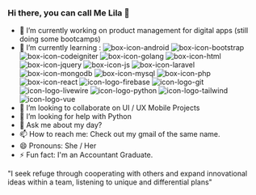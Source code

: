 ### Hi there, you can call Me Lila 👋

- 🔭 I’m currently working on product management for digital apps (still doing some bootcamps)
- 🌱 I’m currently learning :
![box-icon-android](https://user-images.githubusercontent.com/64634447/156865508-1b2a143c-3feb-4cce-a84a-1f3e6ad2b389.jpg)
![box-icon-bootstrap](https://user-images.githubusercontent.com/64634447/156865509-3c99beac-c002-4a90-953d-a840ee560c61.jpg)
![box-icon-codeigniter](https://user-images.githubusercontent.com/64634447/156865510-28b70823-6c8b-40fc-96ee-eb37f0815fac.jpg)
![box-icon-golang](https://user-images.githubusercontent.com/64634447/156865511-d70b819d-1d49-485e-aabc-44b5a2b8d4c2.jpg)
![box-icon-html](https://user-images.githubusercontent.com/64634447/156865512-2906da6f-93c4-4867-b44b-2047fbdaf623.jpg)
![box-icon-jquery](https://user-images.githubusercontent.com/64634447/156865513-ce4d5a73-1a6f-4d3b-b420-940b03d0cc35.jpg)
![box-icon-js](https://user-images.githubusercontent.com/64634447/156865515-4ce1d3be-a270-4e75-978f-db7c8a1fc5c9.jpg)
![box-icon-laravel](https://user-images.githubusercontent.com/64634447/156865517-49ea77f6-8f35-4b03-a8b3-9035abc1bc2e.jpg)
![box-icon-mongodb](https://user-images.githubusercontent.com/64634447/156865518-83b92e9a-255f-4327-8005-d5ed2449cb29.jpg)
![box-icon-mysql](https://user-images.githubusercontent.com/64634447/156865519-863e1009-9695-4f06-b636-13cec774076b.jpg)
![box-icon-php](https://user-images.githubusercontent.com/64634447/156865520-44f36724-d18f-49ff-b479-63c2c83ab606.jpg)
![box-icon-react](https://user-images.githubusercontent.com/64634447/156865521-899dbc67-685b-4052-a6d5-a00412341e6f.jpg)
![icon-logo-firebase](https://user-images.githubusercontent.com/64634447/156865523-e88f7730-8ee8-4dea-9774-c0079f6b639e.jpg)
![icon-logo-git](https://user-images.githubusercontent.com/64634447/156865524-a26bdb14-3b88-433a-bcfb-38a586244e62.jpg)
![icon-logo-livewire](https://user-images.githubusercontent.com/64634447/156865525-94c2ec07-6f32-4786-baeb-6e781d2bf031.jpg)
![icon-logo-python](https://user-images.githubusercontent.com/64634447/156865526-3924eba1-d025-4a41-b2ba-07caa792e28f.jpg)
![icon-logo-tailwind](https://user-images.githubusercontent.com/64634447/156865527-0a338a83-f3b6-4d5b-8e9e-5405f87bd26c.jpg)
![icon-logo-vue](https://user-images.githubusercontent.com/64634447/156865528-d1823507-ea58-4ffd-9bd0-a3345046a457.jpg)
- 👯 I’m looking to collaborate on UI / UX Mobile Projects
- 🤔 I’m looking for help with Python
- 💬 Ask me about my day?
- 📫 How to reach me: Check out my gmail of the same name.
- 😄 Pronouns: She / Her
- ⚡ Fun fact: I'm an Accountant Graduate.

"I seek refuge through cooperating with others and expand innovational ideas within a team, listening to unique and differential plans"

<!--
**allilahsa/allilahsa** is a ✨ _special_ ✨ repository because its `README.md` (this file) appears on your GitHub profile.

Here are some ideas to get you started:

- 🔭 I’m currently working on product management for digital apps (still doing some bootcamps)
- 🌱 I’m currently learning product management and UI/UX Fundamentals
- 👯 I’m looking to collaborate on UI / UX Mobile Projects
- 🤔 I’m looking for help with Python
- 💬 Ask me about my day?
- 📫 How to reach me: Check out my gmail of the same name.
- 😄 Pronouns: She / Her
- ⚡ Fun fact: I'm an Accountant Graduate.
-->
